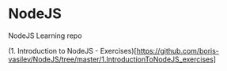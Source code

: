 # NodeJS
NodeJS Learning repo

(1. Introduction to NodeJS - Exercises)[https://github.com/boris-vasilev/NodeJS/tree/master/1.IntroductionToNodeJS_exercises]
